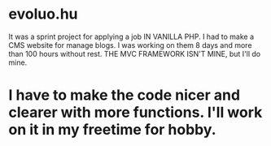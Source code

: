 # evoluo.hu
 It was a sprint project for applying a job IN VANILLA PHP. I had to make a CMS website for manage blogs. I was working on them 8 days and more than 100 hours without rest. THE MVC FRAMEWORK ISN'T MINE, but I'll do mine.
# I have to make the code nicer and clearer with more functions. I'll work on it in my freetime for hobby.
